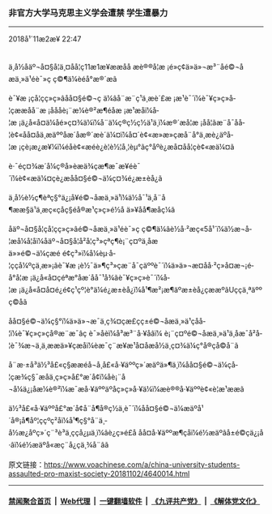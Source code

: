 ### 非官方大学马克思主义学会遭禁 学生遭暴力
------------------------

<div class="published">
 <span class="date" title="ä¸­å½æ¶é´">
  <time datetime="2018-11-02T22:47:36+08:00">
   2018å¹´11æ2æ¥ 22:47
  </time>
 </span>
</div>
<br/>
<div class="wsw">
 <p>
  ä¸­å½åäº¬å¤§å­¦ä¸¤åå­¦ç11æ1æ¥ææåå æè®®å­¦æ ¡é»ç¢ä»ä»¬æ³¨åé©¬åæä¸»ä¹éè¯»ç ç©¶ä¼èé­å°æ®´æã
 </p>
 <p>
  è¯¥æ ¡çå­¦çç»ç»âåå¤§é©¬ç ä¼âå¨æ¨ç¹ä¸­æè´£æ ¡æ¹è¯´ï¼è¯¥ç»ç»å­¦çææåå¨æ ¡å­ååè¡¨æ¼è®²æ¶é­åæ ¡æ¹æåï¼å­¦æ ¡ä¿å«å¤ä¼åé»ç¤¾ä¼ï¼å¨ä¼ç®ç½ç½ä¹ä¸ï¼æ®´æå­¦æ ¡åå­¦ãæ¨å¯åå­¦è¢«åå¤åä¸æäººåæ´åæ®´æè´ä¼¤ï¼å¤´è¢«æ­»æ­»çæå¨å°ä¸æè¿äºå­¦æ ¡çè¡æ¿æ¥¼ï¼éåè¢«æ­éè¿è­¦è½¦å¸¦èµ°ãç°åºè¿æå¤åå­¦çè¢«æä¼¤ã
 </p>
 <p>
  è·¯éç¤¾æ´å¼ç®å»èæä¾çæ¶æ¯æ¥éè¯´ï¼è¢«æä¼¤çè¿æåå¤§é©¬ä¼ç¤¾é¿æ±èå¿ã
 </p>
 <p>
  ä¸­å½è½ç¶èªç§°ä¿¡å¥é©¬åæä¸»ä¹ï¼ä½å¯¹ä¸å¨å¶ææ§ä¹ä¸æç«çåç§éå®æ¹ç»ç»é½å ä»¥åå¶æåç¼ã
 </p>
 <p>
  åäº¬å¤§å­¦çå­¦çç»ç»âé©¬åæä¸»ä¹éè¯»ç ç©¶ä¼âè½å·²æç«5å¹´ï¼ä½æ¬å­¦æå¼å­¦åï¼åäº¬å¤§å­¦å²å­¦ç³»çªç¶è¡¨ç¤ºä¸åæä»»é©¬ä¼çæé é¢ç³»ï¼å¼èµ·å­¦ççå¼ºçä¸æ»¡ãè¯¥æ ¡è½¯ä»¶ç³»çæ¨å¯ç­äººè¯´ï¼ä»ä»¬æ­¤åå·²ç»å¤æ¬¡é­å°å­¦æ ¡ä¿å«å¤çéªæ°åæ´åå¯¹å¾ãè¯¥ç»ç»è¯´ï¼å­¦æ ¡ä¿å«å¤å¤é¿é¢ç¹çº¦è°ä¼é¿æ±èå¿ï¼å¹¶æ²¡æ¶äºæ±èå¿çææºãUçç­ä¸ªäººç©åã
 </p>
 <p>
  åå¤§é©¬ä¼ç§°ï¼ä»ä»¬æ¯ä¸ç¾¤çæ­£ç­ç±é©¬åæä¸»ä¹çåå­¦ï¼è¯¥ç»ç»çå®æ¨æ¯âç è¯»åèï¼å³æ³¨å·¥åâï¼ è¡¨ç¤ºé©¬åæä¸»ä¹ä¸åæ¯å²å­¦è¯¾æ¬ä¸ä¸ææä»¥çæå­ï¼èæ¯ç¨æ¥æ¹å¤åæå½ä¸ç¤¾ä¼ç°å®çå©å¨ã
 </p>
 <p>
  å¨æ·±å³ä½³å£«ç§ææéå¬å¸å£«å·¥äººç»´æäºä»¶ä¸­ï¼åå¤§é©¬ä¼çå­¦çæ¾ç§¯æåä¸ç»ç»å£°æ´å¢ï¼åè¡¨å¬å¼ä¿¡åæ¼è®²ï¼æ¯æå·¥äººäºåç»ç»å·¥ä¼ï¼æè®®å·¥äººè¢«è­¦æ¹ææã
 </p>
 <p>
  ä½³å£«å·¥äººå£°æ´å¢å¨å¶å®ç½ä¸­è¯´ï¼åå¤§é©¬ä¼æäºå¹´å®¡å¶åº¦ççºç²åï¼å¹¶ç§°å¨ä¸­å½æ¿åºç»´ç¨³è³ä¸ççå¿µä¸ï¼âè¿ç»é£å åå¤å·¥äººæ¶çå­ï¼é½æäºâå±é©çä¿¡å·âï¼é½æäºå«æç¨å¿çä¸¾å¨âã
 </p>
</div>

原文链接：https://www.voachinese.com/a/china-university-students-assaulted-pro-maxist-society-20181102/4640014.html


------------------------
#### [禁闻聚合首页](https://github.com/gfw-breaker/banned-news/blob/master/README.md) &nbsp;|&nbsp; [Web代理](https://github.com/gfw-breaker/open-proxy/blob/master/README.md) &nbsp;|&nbsp;  [一键翻墙软件](https://github.com/gfw-breaker/nogfw/blob/master/README.md) &nbsp;|&nbsp; [《九评共产党》](https://github.com/gfw-breaker/9ping.md/blob/master/README.md#九评之一评共产党是什么) &nbsp;|&nbsp; [《解体党文化》](https://github.com/gfw-breaker/jtdwh.md/blob/master/README.md#绪论)